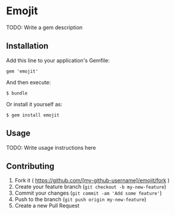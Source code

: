 # Emojit

TODO: Write a gem description

## Installation

Add this line to your application's Gemfile:

    gem 'emojit'

And then execute:

    $ bundle

Or install it yourself as:

    $ gem install emojit

## Usage

TODO: Write usage instructions here

## Contributing

1. Fork it ( https://github.com/[my-github-username]/emojit/fork )
2. Create your feature branch (`git checkout -b my-new-feature`)
3. Commit your changes (`git commit -am 'Add some feature'`)
4. Push to the branch (`git push origin my-new-feature`)
5. Create a new Pull Request
